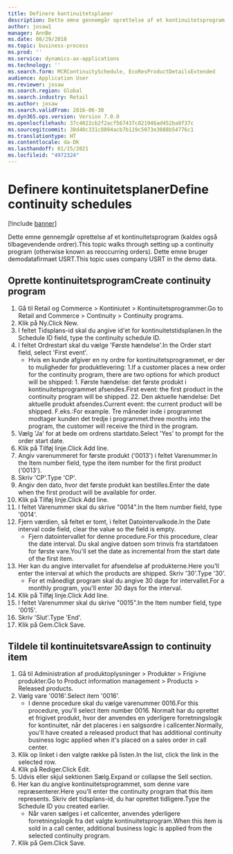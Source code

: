```yaml
---
title: Definere kontinuitetsplaner
description: Dette emne gennemgår oprettelse af et kontinuitetsprogram (kaldes også tilbagevendende ordrer).
author: josaw1
manager: AnnBe
ms.date: 08/29/2018
ms.topic: business-process
ms.prod: ''
ms.service: dynamics-ax-applications
ms.technology: ''
ms.search.form: MCRContinuitySchedule, EcoResProductDetailsExtended
audience: Application User
ms.reviewer: josaw
ms.search.region: Global
ms.search.industry: Retail
ms.author: josaw
ms.search.validFrom: 2016-06-30
ms.dyn365.ops.version: Version 7.0.0
ms.openlocfilehash: 37c4022cb2f2acf567437c821946ad452ba8f37c
ms.sourcegitcommit: 38d40c331c8894acb7b119c5073e3088b54776c1
ms.translationtype: HT
ms.contentlocale: da-DK
ms.lasthandoff: 01/15/2021
ms.locfileid: "4972324"
---
```

# <a name="define-continuity-schedules"></a><span data-ttu-id="8a344-103">Definere kontinuitetsplaner</span><span class="sxs-lookup"><span data-stu-id="8a344-103">Define continuity schedules</span></span>

[!include [banner](../includes/banner.md)]

<span data-ttu-id="8a344-104">Dette emne gennemgår oprettelse af et kontinuitetsprogram (kaldes også tilbagevendende ordrer).</span><span class="sxs-lookup"><span data-stu-id="8a344-104">This topic walks through setting up a continuity program (otherwise known as reoccurring orders).</span></span> <span data-ttu-id="8a344-105">Dette emne bruger demodatafirmaet USRT.</span><span class="sxs-lookup"><span data-stu-id="8a344-105">This topic uses company USRT in the demo data.</span></span>


## <a name="create-continuity-program"></a><span data-ttu-id="8a344-106">Oprette kontinuitetsprogram</span><span class="sxs-lookup"><span data-stu-id="8a344-106">Create continuity program</span></span>
1. <span data-ttu-id="8a344-107">Gå til Retail og Commerce > Kontiniutet > Kontinuitetsprogrammer.</span><span class="sxs-lookup"><span data-stu-id="8a344-107">Go to Retail and Commerce > Continuity > Continuity programs.</span></span>
2. <span data-ttu-id="8a344-108">Klik på Ny.</span><span class="sxs-lookup"><span data-stu-id="8a344-108">Click New.</span></span>
3. <span data-ttu-id="8a344-109">I feltet Tidsplans-id skal du angive id'et for kontinuitetstidsplanen.</span><span class="sxs-lookup"><span data-stu-id="8a344-109">In the Schedule ID field, type the continuity schedule ID.</span></span>
4. <span data-ttu-id="8a344-110">I feltet Ordrestart skal du vælge 'Første hændelse'.</span><span class="sxs-lookup"><span data-stu-id="8a344-110">In the Order start field, select 'First event'.</span></span>
    * <span data-ttu-id="8a344-111">Hvis en kunde afgiver en ny ordre for kontinuitetsprogrammet, er der to muligheder for produktlevering: 1.</span><span class="sxs-lookup"><span data-stu-id="8a344-111">If a customer places a new order for the continuity program, there are two options for which product will be shipped:  1.</span></span> <span data-ttu-id="8a344-112">Første hændelse: det første produkt i kontinuitetsprogrammet afsendes.</span><span class="sxs-lookup"><span data-stu-id="8a344-112">First event: the first product in the continuity program will be shipped.</span></span>  <span data-ttu-id="8a344-113">2</span><span class="sxs-lookup"><span data-stu-id="8a344-113">2.</span></span> <span data-ttu-id="8a344-114">Den aktuelle hændelse: Det aktuelle produkt afsendes.</span><span class="sxs-lookup"><span data-stu-id="8a344-114">Current event: the current product will be shipped.</span></span> <span data-ttu-id="8a344-115">F.eks.:</span><span class="sxs-lookup"><span data-stu-id="8a344-115">For example.</span></span> <span data-ttu-id="8a344-116">Tre måneder inde i programmet modtager kunden det tredje i programmet.</span><span class="sxs-lookup"><span data-stu-id="8a344-116">three months into the program, the customer will receive the third in the program.</span></span>  
5. <span data-ttu-id="8a344-117">Vælg 'Ja' for at bede om ordrens startdato.</span><span class="sxs-lookup"><span data-stu-id="8a344-117">Select 'Yes' to prompt for the order start date.</span></span>
6. <span data-ttu-id="8a344-118">Klik på Tilføj linje.</span><span class="sxs-lookup"><span data-stu-id="8a344-118">Click Add line.</span></span>
7. <span data-ttu-id="8a344-119">Angiv varenummeret for første produkt ('0013') i feltet Varenummer.</span><span class="sxs-lookup"><span data-stu-id="8a344-119">In the Item number field, type the item number for the first product ('0013').</span></span>
8. <span data-ttu-id="8a344-120">Skriv 'CP'.</span><span class="sxs-lookup"><span data-stu-id="8a344-120">Type 'CP'.</span></span>
9. <span data-ttu-id="8a344-121">Angiv den dato, hvor det første produkt kan bestilles.</span><span class="sxs-lookup"><span data-stu-id="8a344-121">Enter the date when the first product will be available for order.</span></span>
10. <span data-ttu-id="8a344-122">Klik på Tilføj linje.</span><span class="sxs-lookup"><span data-stu-id="8a344-122">Click Add line.</span></span>
11. <span data-ttu-id="8a344-123">I feltet Varenummer skal du skrive "0014".</span><span class="sxs-lookup"><span data-stu-id="8a344-123">In the Item number field, type '0014'.</span></span>
12. <span data-ttu-id="8a344-124">Fjern værdien, så feltet er tomt, i feltet Datointervalkode.</span><span class="sxs-lookup"><span data-stu-id="8a344-124">In the Date interval code field, clear the value so the field is empty.</span></span>
    * <span data-ttu-id="8a344-125">Fjern datointervallet for denne procedure.</span><span class="sxs-lookup"><span data-stu-id="8a344-125">For this procedure, clear the date interval.</span></span> <span data-ttu-id="8a344-126">Du skal angive datoen som trinvis fra startdatoen for første vare.</span><span class="sxs-lookup"><span data-stu-id="8a344-126">You'll set the date as incremental from the start date of the first item.</span></span>  
13. <span data-ttu-id="8a344-127">Her kan du angive intervallet for afsendelse af produkterne.</span><span class="sxs-lookup"><span data-stu-id="8a344-127">Here you'll enter the interval at which the products are shipped.</span></span> <span data-ttu-id="8a344-128">Skriv '30'.</span><span class="sxs-lookup"><span data-stu-id="8a344-128">Type '30'.</span></span>
    * <span data-ttu-id="8a344-129">For et månedligt program skal du angive 30 dage for intervallet.</span><span class="sxs-lookup"><span data-stu-id="8a344-129">For a monthly program, you'll enter 30 days for the interval.</span></span>  
14. <span data-ttu-id="8a344-130">Klik på Tilføj linje.</span><span class="sxs-lookup"><span data-stu-id="8a344-130">Click Add line.</span></span>
15. <span data-ttu-id="8a344-131">I feltet Varenummer skal du skrive "0015".</span><span class="sxs-lookup"><span data-stu-id="8a344-131">In the Item number field, type '0015'.</span></span>
16. <span data-ttu-id="8a344-132">Skriv 'Slut'.</span><span class="sxs-lookup"><span data-stu-id="8a344-132">Type 'End'.</span></span>
17. <span data-ttu-id="8a344-133">Klik på Gem.</span><span class="sxs-lookup"><span data-stu-id="8a344-133">Click Save.</span></span>

## <a name="assign-to-continuity-item"></a><span data-ttu-id="8a344-134">Tildele til kontinuitetsvare</span><span class="sxs-lookup"><span data-stu-id="8a344-134">Assign to continuity item</span></span>
1. <span data-ttu-id="8a344-135">Gå til Administration af produktoplysninger > Produkter > Frigivne produkter.</span><span class="sxs-lookup"><span data-stu-id="8a344-135">Go to Product information management > Products > Released products.</span></span>
2. <span data-ttu-id="8a344-136">Vælg vare '0016'.</span><span class="sxs-lookup"><span data-stu-id="8a344-136">Select item '0016'.</span></span>
    * <span data-ttu-id="8a344-137">I denne procedure skal du vælge varenummer 0016.</span><span class="sxs-lookup"><span data-stu-id="8a344-137">For this procedure, you'll select item number 0016.</span></span> <span data-ttu-id="8a344-138">Normalt har du oprettet et frigivet produkt, hvor der anvendes en yderligere forretningslogik for kontinuitet, når det placeres i en salgsordre i callcenter.</span><span class="sxs-lookup"><span data-stu-id="8a344-138">Normally, you'll have created a released product that has additional continuity business logic applied when it's placed on a sales order in call center.</span></span>  
3. <span data-ttu-id="8a344-139">Klik op linket i den valgte række på listen.</span><span class="sxs-lookup"><span data-stu-id="8a344-139">In the list, click the link in the selected row.</span></span>
4. <span data-ttu-id="8a344-140">Klik på Rediger.</span><span class="sxs-lookup"><span data-stu-id="8a344-140">Click Edit.</span></span>
5. <span data-ttu-id="8a344-141">Udvis eller skjul sektionen Sælg.</span><span class="sxs-lookup"><span data-stu-id="8a344-141">Expand or collapse the Sell section.</span></span>
6. <span data-ttu-id="8a344-142">Her kan du angive kontinuitetsprogrammet, som denne vare repræsenterer.</span><span class="sxs-lookup"><span data-stu-id="8a344-142">Here you'll enter the continuity program that this item represents.</span></span> <span data-ttu-id="8a344-143">Skriv det tidsplans-id, du har oprettet tidligere.</span><span class="sxs-lookup"><span data-stu-id="8a344-143">Type the Schedule ID you created earlier.</span></span>
    * <span data-ttu-id="8a344-144">Når varen sælges i et callcenter, anvendes yderligere forretningslogik fra det valgte kontinuitetsprogram.</span><span class="sxs-lookup"><span data-stu-id="8a344-144">When this item is sold in a call center, additional business logic is applied from the selected continuity program.</span></span>  
7. <span data-ttu-id="8a344-145">Klik på Gem.</span><span class="sxs-lookup"><span data-stu-id="8a344-145">Click Save.</span></span>

